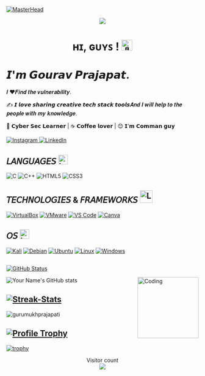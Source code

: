 [![MasterHead](https://user-images.githubusercontent.com/117162170/229603151-023a917d-2dee-4d76-98a3-b80be7fc658a.gif)]()
<p align="center">
     <a href="https://git.io/typing-svg">
    <img src="https://readme-typing-svg.herokuapp.com/?lines=Alwyas+To+be;AIM+for+impossible....;Nice+to+meet+you!&center=true&size=30">
  </a>
   <h1 align="center">ʜɪ, ɢᴜʏꜱ ! <img src="https://github.com/wervlad/wervlad/assets/24524555/766d336d-b87d-44ba-807c-c51de2bc6b4d" width="28px" alt="👋"></h1>

# 𝙄'𝙢 𝙂𝙤𝙪𝙧𝙖𝙫 𝙋𝙧𝙖𝙟𝙖𝙥𝙖𝙩.
𝑰 ❤️𝑭𝒊𝒏𝒅 𝒕𝒉𝒆 𝒗𝒖𝒍𝒏𝒆𝒓𝒂𝒃𝒊𝒍𝒊𝒕𝒚.

:writing_hand: 𝙄 𝙡𝙤𝙫𝙚 𝙨𝙝𝙖𝙧𝙞𝙣𝙜 𝙘𝙧𝙚𝙖𝙩𝙞𝙫𝙚 𝙩𝙚𝙘𝙝 𝙨𝙩𝙖𝙘𝙠 𝙩𝙤𝙤𝙡𝙨𝑨𝒏𝒅 𝑰 𝒘𝒊𝒍𝒍 𝒉𝒆𝒍𝒑 𝒕𝒐 𝒕𝒉𝒆 𝒑𝒆𝒐𝒑𝒍𝒆 𝒘𝒊𝒕𝒉 𝒎𝒚 𝒌𝒏𝒐𝒘𝒍𝒆𝒅𝒈𝒆.

🔐 𝗖𝘆𝗯𝗲𝗿 𝗦𝗲𝗰 𝗟𝗲𝗮𝗿𝗻𝗲𝗿 | ☕️ 𝗖𝗼𝗳𝗳𝗲𝗲 𝗹𝗼𝘃𝗲𝗿 | 😊 𝗜'𝗺 𝗖𝗼𝗺𝗺𝗮𝗻 𝗴𝘂𝘆

   <a href="https://www.instagram.com/gurumukhprajapat/">
  <img src="https://img.shields.io/badge/Instagram-black?style=flat-square&logo=instagram&logoColor=COLOR" alt="Instagram">
</a>

<a href="https://www.linkedin.com/in/gurumukh">
    <img src="https://img.shields.io/badge/LinkedIn-black?style=flat-square&logo=linkedin&logoColor=COLOR" alt="LinkedIn">
</a>

## 𝘓𝘈𝘕𝘎𝘜𝘈𝘎𝘌𝘚  <img src="https://github.com/GuruMukhPrajapati/GuruMukhPrajapati/assets/117162170/a1549136-05f9-43df-b1a5-19150ff4a487" alt="Logo" width="25px">


![C](https://img.shields.io/badge/c-black?style=for-the-badge&logo=c)
![C++](https://img.shields.io/badge/c++-black?style=for-the-badge&logo=cplusplus)
![HTML5](https://img.shields.io/badge/html5-black?style=for-the-badge&logo=html5)
![CSS3](https://img.shields.io/badge/css3-black?style=for-the-badge&logo=css3)

## 𝘛𝘌𝘊𝘏𝘕𝘖𝘓𝘖𝘎𝘐𝘌𝘚 & 𝘍𝘙𝘈𝘔𝘌𝘞𝘖𝘙𝘒𝘚  <img src="https://github.com/GuruMukhPrajapati/GuruMukhPrajapati/assets/117162170/b5bb31fe-bde2-46ce-a7b6-8e1af6997b1d" alt="Logo" width="33px">



[![VirtualBox](https://img.shields.io/badge/VirtualBox-000000?style=for-the-badge&logo=virtualbox&logoColor=183A61)](https://www.virtualbox.org/)
[![VMware](https://img.shields.io/badge/VMware-black?style=for-the-badge&logo=vmware)](https://www.vmware.com/)
[![VS Code](https://img.shields.io/badge/VS_Code-007ACC?style=for-the-badge&logo=visual-studio-code&logoColor=007ACC&labelColor=000000&color=000000)](https://code.visualstudio.com/)
[![Canva](https://img.shields.io/badge/Canva-000000?style=for-the-badge&logo=canva&logoColor=00C4CC)](https://www.canva.com/)

## 𝘖𝘚 <img src="https://github.com/GuruMukhPrajapati/GuruMukhPrajapati/assets/117162170/98e41f67-25d1-47ca-aac9-ff6269d67154" alt="Logo" width="25px">




[![Kali](https://img.shields.io/badge/Kali-000000?style=for-the-badge&logo=kali-linux&logoColor=557C94)](https://www.kali.org/)
[![Debian](https://img.shields.io/badge/Debian-black?style=for-the-badge&logo=debian)](https://www.debian.org/)
[![Ubuntu](https://img.shields.io/badge/Ubuntu-black?style=for-the-badge&logo=ubuntu)](https://ubuntu.com/)
[![Linux](https://img.shields.io/badge/linux-black?style=for-the-badge&logo=Linux)](https://github.com/wervlad)
[![Windows](https://img.shields.io/badge/Windows-000000?style=for-the-badge&logo=windows&logoColor=0078D6)](https://www.microsoft.com/windows)

##


[![GitHub Status](https://img.shields.io/badge/GitHub%20Status-%23FF7F50?style=for-the-badge&logo=github&logoColor=white&labelColor=black)](https://github.com/)


<img align="right" alt="Coding" height="160px" widht="auto" src="https://user-images.githubusercontent.com/117162170/229713087-92fe7112-c5dc-4f2c-9af6-b840cf9cc959.gif">

![Your Name's GitHub stats](https://github-readme-stats.vercel.app/api?username=GuruMukhPrajapati&show_icons=true&theme=github_dark)
##  [![Streak-Stats](https://img.shields.io/badge/Streak--Stats-1C8DFF?style=for-the-badge&logo=github&logoColor=white&labelColor=black)](https://github.com/your-repo)

<p><img align="center" src="https://github-readme-streak-stats.herokuapp.com/?user=gurumukhprajapati&theme=github-dark-blue" alt="gurumukhprajapati" /></p>

## [![Profile Trophy](https://img.shields.io/badge/Profile%20Trophy-%23FFD700?style=for-the-badge&logo=your-logo&logoColor=white&labelColor=black)](https://your-profile-url)

[![trophy](https://github-profile-trophy.vercel.app/?username=GuruMukhPrajapati&theme=darkhub)](https://github.com/ryo-ma/github-profile-trophy)

<p align="center"> 
  Visitor count<br>
  <img src="https://profile-counter.glitch.me/gurumukhprajapati/count.svg" />
</p>







